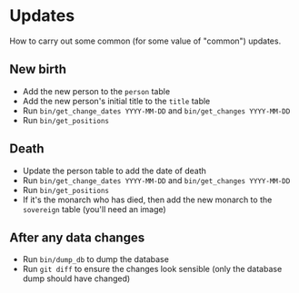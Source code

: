 # Updates

How to carry out some common (for some value of "common") updates.

## New birth

* Add the new person to the `person` table
* Add the new person's initial title to the `title` table
* Run `bin/get_change_dates YYYY-MM-DD` and `bin/get_changes YYYY-MM-DD`
* Run `bin/get_positions`

## Death

* Update the person table to add the date of death
* Run `bin/get_change_dates YYYY-MM-DD` and `bin/get_changes YYYY-MM-DD`
* Run `bin/get_positions`
* If it's the monarch who has died, then add the new monarch to the `sovereign` table (you'll need an image)

## After any data changes

* Run `bin/dump_db` to dump the database
* Run `git diff` to ensure the changes look sensible (only the database dump should have changed)
